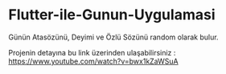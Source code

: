 # Flutter-ile-Gunun-Uygulamasi
Günün Atasözünü, Deyimi ve Özlü Sözünü random olarak bulur.

Projenin detayına bu link üzerinden ulaşabilirsiniz : https://www.youtube.com/watch?v=bwx1kZaWSuA
